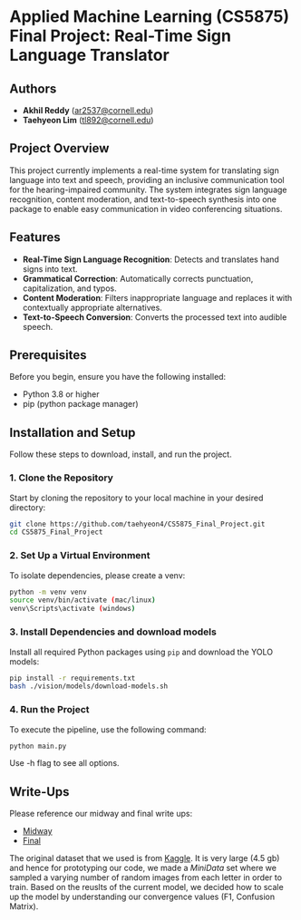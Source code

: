 # Applied Machine Learning (CS5875) Final Project: Real-Time Sign Language Translator

## Authors

- **Akhil Reddy** (ar2537@cornell.edu)
- **Taehyeon Lim** (tl892@cornell.edu)

## Project Overview

This project currently implements a real-time system for translating sign language into text and speech, providing an inclusive communication tool for the hearing-impaired community. The system integrates sign language recognition, content moderation, and text-to-speech synthesis into one package to enable easy communication in video conferencing situations.

## Features

- **Real-Time Sign Language Recognition**: Detects and translates hand signs into text.
- **Grammatical Correction**: Automatically corrects punctuation, capitalization, and typos.
- **Content Moderation**: Filters inappropriate language and replaces it with contextually appropriate alternatives.
- **Text-to-Speech Conversion**: Converts the processed text into audible speech.

## Prerequisites

Before you begin, ensure you have the following installed:

- Python 3.8 or higher
- pip (python package manager)

## Installation and Setup

Follow these steps to download, install, and run the project.

### 1. Clone the Repository

Start by cloning the repository to your local machine in your desired directory:

```bash
git clone https://github.com/taehyeon4/CS5875_Final_Project.git
cd CS5875_Final_Project
```

### 2. Set Up a Virtual Environment

To isolate dependencies, please create a venv:

```bash
python -m venv venv
source venv/bin/activate (mac/linux)
venv\Scripts\activate (windows)
```

### 3. Install Dependencies and download models

Install all required Python packages using `pip` and download the YOLO models:

```bash
pip install -r requirements.txt
bash ./vision/models/download-models.sh
```

### 4. Run the Project

To execute the pipeline, use the following command:

```bash
python main.py
```

Use -h flag to see all options.

<!-- ### 4 (cont). Run the Project w/ pre-existing video
To execute the pipeline with a video (mp4), use the following command:
```bash
python main.py --input <path_to_input>
``` -->

## Write-Ups

Please reference our midway and final write ups:

- [Midway](https://github.com/taehyeon4/CS5875_Final_Project/blob/main/writeups/Midway%20Write%20Up.pdf)
- [Final](https://docs.google.com/document/d/1dnPzyLG72VDvTBUiUiyWv12h3RLcgTJV-Uqc2XPTmUI/edit?usp=sharing)

The original dataset that we used is from [Kaggle](https://www.kaggle.com/datasets/debashishsau/aslamerican-sign-language-aplhabet-dataset/data). It is very large (4.5 gb) and hence for prototyping our code, we made a _MiniData_ set where we sampled a varying number of random images from each letter in order to train. Based on the reuslts of the current model, we decided how to scale up the model by understanding our convergence values (F1, Confusion Matrix).

<!-- Workflow:


Pytorch CNN: https://colab.research.google.com/github/pytorch/tutorials/blob/gh-pages/_downloads/4e865243430a47a00d551ca0579a6f6c/cifar10_tutorial.ipynb

1) Download the entire dataset onto google drive
2) make a subset of the larger dataset for use to get smaller dataset for us to do training / initial testing on
3) host all of our code and training / testing data on google colab and train a large model
4) we can start testing with some of our own images, by passing in some more of images that we take ourselves
5) work on taking the images and converting it into proper words and a proper sentence
6) convert it into a live video model



for halfway point (nov. 11th) -
1) motivation, method, premliminary experiments, future work - make a google document and write it up /  write up with everything we are planning to do
2) show training and loss for the smaller dataset and how it is going to scale up for when we train in google colab with GPU. talk about how GPU will help us get faster
3) do research on taking letters and spaces and converting that into words and sentences
4) what is left in our project
 - training the big dataset through google colab
 - functioning conversion from images to sentences
 - finally, we will do videos to sentences

Extra (if time permits):
 - if we have enough bandwith we can work on sentence correction, fixing typos, and proper grammar -->
